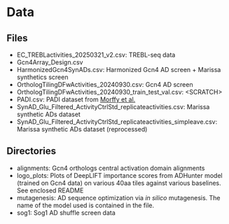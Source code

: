 # Data
## Files
- EC_TREBLactivities_20250321_v2.csv: TREBL-seq data
- Gcn4Array_Design.csv
- HarmonizedGcn4SynADs.csv: Harmonized Gcn4 AD screen + Marissa synthetics screen
- OrthologTilingDFwActivities_20240930.csv: Gcn4 AD screen
- OrthologTilingDFwActivities_20240930_train_test_val.csv: \<SCRATCH>
- PADI.csv: PADI dataset from [Morffy et al.](https://www.nature.com/articles/s41586-024-07707-3)
- SynAD_Glu_Filtered_ActivityCtrlStd_replicateactivities.csv: Marissa synthetic ADs dataset
- SynAD_Glu_Filtered_ActivityCtrlStd_replicateactivities_simpleave.csv: Marissa synthetic ADs dataset (reprocessed)

## Directories
- alignments: Gcn4 orthologs central activation domain alignments
- logo_plots: Plots of DeepLIFT importance scores from ADHunter model (trained on Gcn4 data) on various 40aa tiles against various baselines. See enclosed README
- mutagenesis: AD sequence optimization via *in silico* mutagenesis. The name of the model used is contained in the file. 
- sog1: Sog1 AD shuffle screen data

